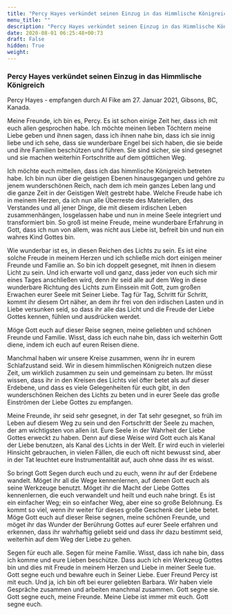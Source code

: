 ```yaml
---
title: "Percy Hayes verkündet seinen Einzug in das Himmlische Königreich "
menu_title: ""
description: "Percy Hayes verkündet seinen Einzug in das Himmlische Königreich "
date: 2020-08-01 06:25:48+00:73
draft: False
hidden: True
weight:
---
```

### Percy Hayes verkündet seinen Einzug in das Himmlische Königreich

Percy Hayes - empfangen durch Al Fike am 27. Januar 2021, Gibsons, BC, Kanada.

Meine Freunde, ich bin es, Percy. Es ist schon einige Zeit her, dass ich mit euch allen gesprochen habe. Ich möchte meinen lieben Töchtern meine Liebe geben und ihnen sagen, dass ich ihnen nahe bin, dass ich sie innig liebe und ich sehe, dass sie wunderbare Engel bei sich haben, die sie beide und ihre Familien beschützen und führen. Sie sind sicher, sie sind gesegnet und sie machen weiterhin Fortschritte auf dem göttlichen Weg.

Ich möchte euch mitteilen, dass ich das himmlische Königreich betreten habe. Ich bin nun über die geistigen Ebenen hinausgegangen und gehöre zu jenem wunderschönen Reich, nach dem ich mein ganzes Leben lang und die ganze Zeit in der Geistigen Welt gestrebt habe. Welche Freude habe ich in meinem Herzen, da ich nun alle Überreste des Materiellen, des Verstandes und all jener Dinge, die mit diesem irdischen Leben zusammenhängen, losgelassen habe und nun in meine Seele integriert und transformiert bin. So groß ist meine Freude, meine wunderbare Erfahrung in Gott, dass ich nun von allem, was nicht aus Liebe ist, befreit bin und nun ein wahres Kind Gottes bin.

Wie wunderbar ist es, in diesen Reichen des Lichts zu sein. Es ist eine solche Freude in meinem Herzen und ich schließe mich dort einigen meiner Freunde und Familie an. So bin ich doppelt gesegnet, mit ihnen in diesem Licht zu sein. Und ich erwarte voll und ganz, dass jeder von euch sich mir eines Tages anschließen wird, denn ihr seid alle auf dem Weg in diese wunderbare Richtung des Lichts zum Einssein mit Gott, zum großen Erwachen eurer Seele mit Seiner Liebe. Tag für Tag, Schritt für Schritt, kommt ihr diesem Ort näher, an dem ihr frei von den irdischen Lasten und in Liebe versunken seid, so dass ihr alle das Licht und die Freude der Liebe Gottes kennen, fühlen und ausdrücken werdet.

Möge Gott euch auf dieser Reise segnen, meine geliebten und schönen Freunde und Familie. Wisst, dass ich euch nahe bin, dass ich weiterhin Gott diene, indem ich euch auf euren Reisen diene.

Manchmal haben wir unsere Kreise zusammen, wenn ihr in eurem Schlafzustand seid. Wir in diesem himmlischen Königreich nutzen diese Zeit, um wirklich zusammen zu sein und gemeinsam zu beten. Ihr müsst wissen, dass ihr in den Kreisen des Lichts viel öfter betet als auf dieser Erdebene, und dass es viele Gelegenheiten für euch gibt, in den wunderschönen Reichen des Lichts zu beten und in eurer Seele das große Einströmen der Liebe Gottes zu empfangen.

Meine Freunde, ihr seid sehr gesegnet, in der Tat sehr gesegnet, so früh im Leben auf diesem Weg zu sein und den Fortschritt der Seele zu machen, der am wichtigsten von allen ist. Eure Seele in der Wahrheit der Liebe Gottes erweckt zu haben. Denn auf diese Weise wird Gott euch als Kanal der Liebe benutzen, als Kanal des Lichts in der Welt. Er wird euch in vielerlei Hinsicht gebrauchen, in vielen Fällen, die euch oft nicht bewusst sind, aber in der Tat leuchtet eure Instrumentalität auf, auch ohne dass ihr es wisst.

So bringt Gott Segen durch euch und zu euch, wenn ihr auf der Erdebene wandelt. Möget ihr all die Wege kennenlernen, auf denen Gott euch als seine Werkzeuge benutzt. Möget ihr die Macht der Liebe Gottes kennenlernen, die euch verwandelt und heilt und euch nahe bringt. Es ist ein einfacher Weg; ein so einfacher Weg, aber eine so große Belohnung. Es kommt so viel, wenn ihr weiter für dieses große Geschenk der Liebe betet. Möge Gott euch auf dieser Reise segnen, meine schönen Freunde, und möget ihr das Wunder der Berührung Gottes auf eurer Seele erfahren und erkennen, dass ihr wahrhaftig geliebt seid und dass ihr dazu bestimmt seid, weiterhin auf dem Weg der Liebe zu gehen.

Segen für euch alle. Segen für meine Familie. Wisst, dass ich nahe bin, dass ich komme und eure Lieben beschütze. Dass auch ich ein Werkzeug Gottes bin und dies mit Freude in meinem Herzen und Liebe in meiner Seele tue. Gott segne euch und bewahre euch in Seiner Liebe. Euer Freund Percy ist mit euch. Und ja, ich bin oft bei eurer geliebten Barbara. Wir haben viele Gespräche zusammen und arbeiten manchmal zusammen. Gott segne sie. Gott segne euch, meine Freunde. Meine Liebe ist immer mit euch. Gott segne euch.
